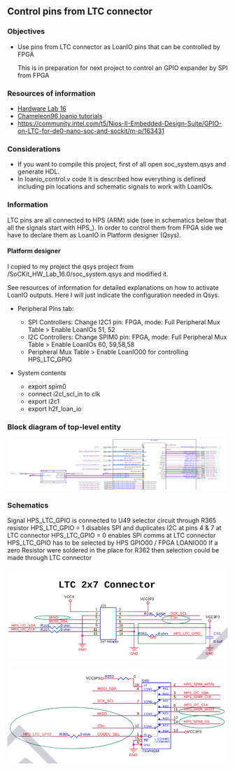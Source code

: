 Control pins from LTC connector
-----

### Objectives

* Use pins from LTC connector as LoanIO pins that can be controlled by FPGA

  This is in preparation for next project to control an GPIO expander by SPI from FPGA

### Resources of information

* [Hardware Lab 16](https://rocketboards.org/foswiki/pub/Documentation/ArrowSoCKitEvaluationBoard/SoCKIT_Materials_16.0.zip)
* [Chameleon96 loanio tutorials](https://github.com/SoCFPGA-learning/Chameleon96/tree/master/Tutorials)
* https://community.intel.com/t5/Nios-II-Embedded-Design-Suite/GPIO-on-LTC-for-de0-nano-soc-and-sockit/m-p/163431

### Considerations

* If you want to compile this project, first of all open soc_system.qsys and generate HDL.
* In loanio_control.v code It is described how everything is defined including pin locations and schematic signals to work with LoanIOs.

### Information 

LTC pins are all connected to HPS (ARM) side (see in schematics below that all the signals start with HPS_). In order to control them from FPGA side we have to declare them as LoanIO in Platform designer (Qsys).

#### Platform designer

I copied to my project the qsys project from /SoCKit_HW_Lab_16.0/soc_system.qsys and modified it.

See resources of information for detailed explanations on how to activate LoanIO outputs. Here I will just indicate the configuration needed in Qsys.

* Peripheral Pins tab: 
  * SPI Controllers:
    Change I2C1 pin: FPGA, mode: Full
    Peripheral Mux Table > Enable LoanIOs 51, 52
  * I2C Controllers:
    Change SPIM0 pin: FPGA, mode: Full
    Peripheral Mux Table > Enable LoanIOs 60, 59,58,58
  * Peripheral Mux Table > Enable LoanIO00  for controlling HPS_LTC_GPIO

* System contents
  * export spim0
  * connect i2cl_scl_in to clk
  * export i2c1
  * export h2f_loan_io

### Block diagram of top-level entity
![](./block-diagram.png)



### Schematics

Signal HPS_LTC_GPIO is connected to U49 selector circuit through R365 resistor
HPS_LTC_GPIO = 1 disables SPI and duplicates I2C at pins 4 & 7 at LTC connector
HPS_LTC_GPIO = 0 enables SPI comms at LTC connector
HPS_LTC_GPIO has to be selected by HPS GPIO00 / FPGA LOANIO00
If a zero Resistor were soldered in the place for R362 then selection could be made through LTC connector 

### ![](./ltc_connector_1.png)

![](./ltc_connector_2.png)
